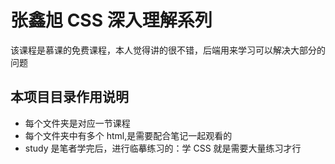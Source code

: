 # 张鑫旭 CSS 深入理解系列
该课程是慕课的免费课程，本人觉得讲的很不错，后端用来学习可以解决大部分的问题

## 本项目目录作用说明
- 每个文件夹是对应一节课程
- 每个文件夹中有多个 html,是需要配合笔记一起观看的
- study 是笔者学完后，进行临摹练习的：学 CSS 就是需要大量练习才行
